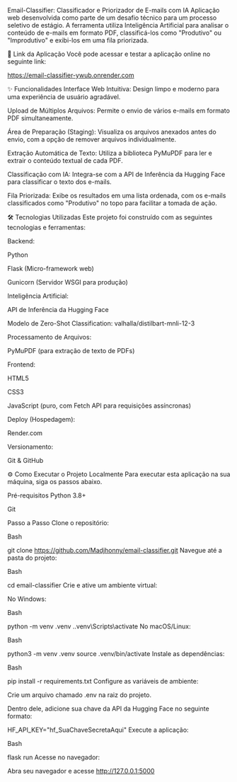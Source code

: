 Email-Classifier: Classificador e Priorizador de E-mails com IA
Aplicação web desenvolvida como parte de um desafio técnico para um processo seletivo de estágio. A ferramenta utiliza Inteligência Artificial para analisar o conteúdo de e-mails em formato PDF, classificá-los como "Produtivo" ou "Improdutivo" e exibi-los em uma fila priorizada.

🚀 Link da Aplicação
Você pode acessar e testar a aplicação online no seguinte link:

https://email-classifier-ywub.onrender.com

✨ Funcionalidades
Interface Web Intuitiva: Design limpo e moderno para uma experiência de usuário agradável.

Upload de Múltiplos Arquivos: Permite o envio de vários e-mails em formato PDF simultaneamente.

Área de Preparação (Staging): Visualiza os arquivos anexados antes do envio, com a opção de remover arquivos individualmente.

Extração Automática de Texto: Utiliza a biblioteca PyMuPDF para ler e extrair o conteúdo textual de cada PDF.

Classificação com IA: Integra-se com a API de Inferência da Hugging Face para classificar o texto dos e-mails.

Fila Priorizada: Exibe os resultados em uma lista ordenada, com os e-mails classificados como "Produtivo" no topo para facilitar a tomada de ação.

🛠️ Tecnologias Utilizadas
Este projeto foi construído com as seguintes tecnologias e ferramentas:

Backend:

Python

Flask (Micro-framework web)

Gunicorn (Servidor WSGI para produção)

Inteligência Artificial:

API de Inferência da Hugging Face

Modelo de Zero-Shot Classification: valhalla/distilbart-mnli-12-3

Processamento de Arquivos:

PyMuPDF (para extração de texto de PDFs)

Frontend:

HTML5

CSS3

JavaScript (puro, com Fetch API para requisições assíncronas)

Deploy (Hospedagem):

Render.com

Versionamento:

Git & GitHub

⚙️ Como Executar o Projeto Localmente
Para executar esta aplicação na sua máquina, siga os passos abaixo.

Pré-requisitos
Python 3.8+

Git

Passo a Passo
Clone o repositório:

Bash

git clone https://github.com/Madjhonny/email-classifier.git
Navegue até a pasta do projeto:

Bash

cd email-classifier
Crie e ative um ambiente virtual:

No Windows:

Bash

python -m venv .venv
.\.venv\Scripts\activate
No macOS/Linux:

Bash

python3 -m venv .venv
source .venv/bin/activate
Instale as dependências:

Bash

pip install -r requirements.txt
Configure as variáveis de ambiente:

Crie um arquivo chamado .env na raiz do projeto.

Dentro dele, adicione sua chave da API da Hugging Face no seguinte formato:

HF_API_KEY="hf_SuaChaveSecretaAqui"
Execute a aplicação:

Bash

flask run
Acesse no navegador:

Abra seu navegador e acesse http://127.0.0.1:5000
